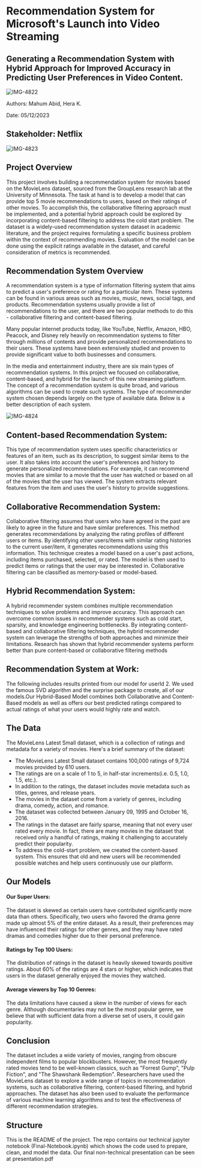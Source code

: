 # Recommendation System for Microsoft's Launch into Video Streaming 
## Generating a Recommendation System with Hybrid Approach for Improved Accuracy in Predicting User Preferences in Video Content.

  ![IMG-4822](https://github.com/mahumabid/phase4-project/assets/122308796/4828780a-6a1d-4ee4-babb-b69a150c6c47)


Authors: Mahum Abid, Hera K.

Date: 05/12/2023

## Stakeholder: Netflix

![IMG-4823](https://github.com/mahumabid/phase4-project/assets/122308796/80ff2063-23c8-4dc5-8ad4-b85e013cade6)

## Project Overview
This project involves building a recommendation system for movies based on the MovieLens dataset, sourced from the GroupLens research lab at the University of Minnesota. The task at hand is to develop a model that can provide top 5 movie recommendations to users, based on their ratings of other movies. To accomplish this, the collaborative filtering approach must be implemented, and a potential hybrid approach could be explored by incorporating content-based filtering to address the cold start problem. The dataset is a widely-used recommendation system dataset in academic literature, and the project requires formulating a specific business problem within the context of recommending movies. Evaluation of the model can be done using the explicit ratings available in the dataset, and careful consideration of metrics is recommended.
## Recommendation System Overview
A recommendation system is a type of information filtering system that aims to predict a user's preference or rating for a particular item. These systems can be found in various areas such as movies, music, news, social tags, and products. Recommendation systems usually provide a list of recommendations to the user, and there are two popular methods to do this - collaborative filtering and content-based filtering.

Many popular internet products today, like YouTube, Netflix, Amazon, HBO, Peacock, and Disney rely heavily on recommendation systems to filter through millions of contents and provide personalized recommendations to their users. These systems have been extensively studied and proven to provide significant value to both businesses and consumers.

In the media and entertainment industry, there are six main types of recommendation systems. In this project we focused on collaborative, content-based, and hybrid for the launch of this new streaming platform. The concept of a recommendation system is quite broad, and various algorithms can be used to create such systems. The type of recommender system chosen depends largely on the type of available data. Below is a better description of each system.

![IMG-4824](https://github.com/mahumabid/phase4-project/assets/122308796/3f97a9f7-4315-4317-9c64-8e6dddba1651)


## Content-based Recommendation System:
This type of recommendation system uses specific characteristics or features of an item, such as its description, to suggest similar items to the user. It also takes into account the user's preferences and history to generate personalized recommendations. For example, it can recommend movies that are similar to a movie that the user has watched or based on all of the movies that the user has viewed. The system extracts relevant features from the item and uses the user's history to provide suggestions.
## Collaborative Recommendation System:
Collaborative filtering assumes that users who have agreed in the past are likely to agree in the future and have similar preferences. This method generates recommendations by analyzing the rating profiles of different users or items. By identifying other users/items with similar rating histories to the current user/item, it generates recommendations using this information. This technique creates a model based on a user's past actions, including items purchased, selected, or rated. The model is then used to predict items or ratings that the user may be interested in. Collaborative filtering can be classified as memory-based or model-based.
## Hybrid Recommendation System:
A hybrid recommender system combines multiple recommendation techniques to solve problems and improve accuracy. This approach can overcome common issues in recommender systems such as cold start, sparsity, and knowledge engineering bottlenecks. By integrating content-based and collaborative filtering techniques, the hybrid recommender system can leverage the strengths of both approaches and minimize their limitations. Research has shown that hybrid recommender systems perform better than pure content-based or collaborative filtering methods
## Recommendation System at Work:
The following includes results printed from our model for userId 2. We used the famous SVD algorithm and the surprise package to create, all of our models.Our Hybrid-Based Model combines both Collaborative and Content-Based models as well as offers our best predicted ratings compared to actual ratings of what your users would highly rate and watch.

## The Data

The MovieLens Latest Small dataset, which is a collection of ratings and metadata for a variety of movies. Here's a brief summary of the dataset:

- The MovieLens Latest Small dataset contains 100,000 ratings of 9,724 movies provided by 610 users.
- The ratings are on a scale of 1 to 5, in half-star increments(i.e. 0.5, 1.0, 1.5, etc.).
- In addition to the ratings, the dataset includes movie metadata such as titles, genres, and release years.
- The movies in the dataset come from a variety of genres, including drama, comedy, action, and romance.
- The dataset was collected between January 09, 1995 and October 16, 2016.
- The ratings in the dataset are fairly sparse, meaning that not every user rated every movie. In fact, there are many movies in the dataset that received only a handful of ratings, making it challenging to accurately predict their popularity.
- To address the cold-start problem, we created the content-based system. This ensures that old and new users will be recommended possible watches and help users continuously use our platform.
## Our Models
#### Our Super Users:

The dataset is skewed as certain users have contributed significantly more data than others. Specifically, two users who favored the drama genre made up almost 5% of the entire dataset. As a result, their preferences may have influenced their ratings for other genres, and they may have rated dramas and comedies higher due to their personal preference.



#### Ratings by Top 100 Users:

The distribution of ratings in the dataset is heavily skewed towards positive ratings. About 60% of the ratings are 4 stars or higher, which indicates that users in the dataset generally enjoyed the movies they watched.

#### Average viewers by Top 10 Genres:

The data limitations have caused a skew in the number of views for each genre. Although documentaries may not be the most popular genre, we believe that with sufficient data from a diverse set of users, it could gain popularity.

## Conclusion

The dataset includes a wide variety of movies, ranging from obscure independent films to popular blockbusters. However, the most frequently rated movies tend to be well-known classics, such as "Forrest Gump", "Pulp Fiction", and "The Shawshank Redemption". Researchers have used the MovieLens dataset to explore a wide range of topics in recommendation systems, such as collaborative filtering, content-based filtering, and hybrid approaches. The dataset has also been used to evaluate the performance of various machine learning algorithms and to test the effectiveness of different recommendation strategies.
## Structure

This is the README of the project. The repo contains our technical jupyter notebook (Final-Notebook.ipynb) which shows the code used to prepare, clean, and model the data. Our final non-technical presentation can be seen at presentation.pdf
